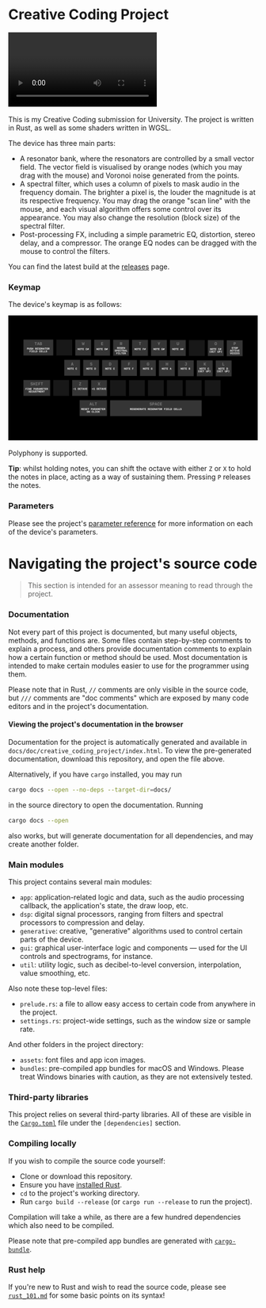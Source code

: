 # Creative Coding Project
![](./assets/images/ccp_short_demo.mp4)

This is my Creative Coding submission for University. The project is written in Rust, as well as some shaders written in WGSL.

The device has three main parts: 
- A resonator bank, where the resonators are controlled by a small vector field. The vector field is visualised by orange nodes (which you may drag with the mouse) and Voronoi noise generated from the points.
- A spectral filter, which uses a column of pixels to mask audio in the frequency domain. The brighter a pixel is, the louder the magnitude is at its respective frequency. You may drag the orange "scan line" with the mouse, and each visual algorithm offers some control over its appearance. You may also change the resolution (block size) of the spectral filter.
- Post-processing FX, including a simple parametric EQ, distortion, stereo delay, and a compressor. The orange EQ nodes can be dragged with the mouse to control the filters.

You can find the latest build at the [releases](https://github.com/jamiegibney/creative_coding_project/releases) page.

### Keymap
The device's keymap is as follows:

![](./assets/images/keymap.png)

Polyphony is supported. 

**Tip**: whilst holding notes, you can shift the octave with either `Z` or `X` to hold the notes in place, acting as a way of sustaining them. Pressing `P` releases the notes.

### Parameters
Please see the project's [parameter reference](./parameter_reference.md) for more information on each of the device's parameters.

# Navigating the project's source code
> This section is intended for an assessor meaning to read through the project.

### Documentation
Not every part of this project is documented, but many useful objects, methods, and functions are. Some files contain step-by-step comments to explain a process, and others provide documentation comments to explain how a certain function or method should be used. Most documentation is intended to make certain modules easier to use for the programmer using them.

Please note that in Rust, `//` comments are only visible in the source code, but `///` comments are "doc comments" which are exposed by many code editors and in the project's documentation.

#### Viewing the project's documentation in the browser
Documentation for the project is automatically generated and available in `docs/doc/creative_coding_project/index.html`. To view the pre-generated documentation, download this repository, and open the file above.

Alternatively, if you have `cargo` installed, you may run 
```bash
cargo docs --open --no-deps --target-dir=docs/
```
in the source directory to open the documentation. Running 
```bash
cargo docs --open
```
also works, but will generate documentation for all dependencies, and may create another folder.

### Main modules
This project contains several main modules:

- `app`: application-related logic and data, such as the audio processing callback, the application's state, the draw loop, etc.
- `dsp`: digital signal processors, ranging from filters and spectral processors to compression and delay.
- `generative`: creative, "generative" algorithms used to control certain parts of the device.
- `gui`: graphical user-interface logic and components — used for the UI controls and spectrograms, for instance.
- `util`: utility logic, such as decibel-to-level conversion, interpolation, value smoothing, etc.

Also note these top-level files:

- `prelude.rs`: a file to allow easy access to certain code from anywhere in the project.
- `settings.rs`: project-wide settings, such as the window size or sample rate.

And other folders in the project directory:
- `assets`: font files and app icon images.
- `bundles`: pre-compiled app bundles for macOS and Windows. Please treat Windows binaries with caution, as they are not extensively tested.

### Third-party libraries
This project relies on several third-party libraries. All of these are visible in the [`Cargo.toml`](./Cargo.toml) file under the `[dependencies]` section.

### Compiling locally
If you wish to compile the source code yourself:

- Clone or download this repository.
- Ensure you have [installed Rust](https://www.rust-lang.org/tools/install).
- `cd` to the project's working directory.
- Run `cargo build --release` (or `cargo run --release` to run the project).

Compilation will take a while, as there are a few hundred dependencies which also need to be compiled.

Please note that pre-compiled app bundles are generated with [`cargo-bundle`](https://github.com/burtonageo/cargo-bundle).

### Rust help
If you're new to Rust and wish to read the source code, please see [`rust_101.md`](./rust_101.md) for some basic points on its syntax!
